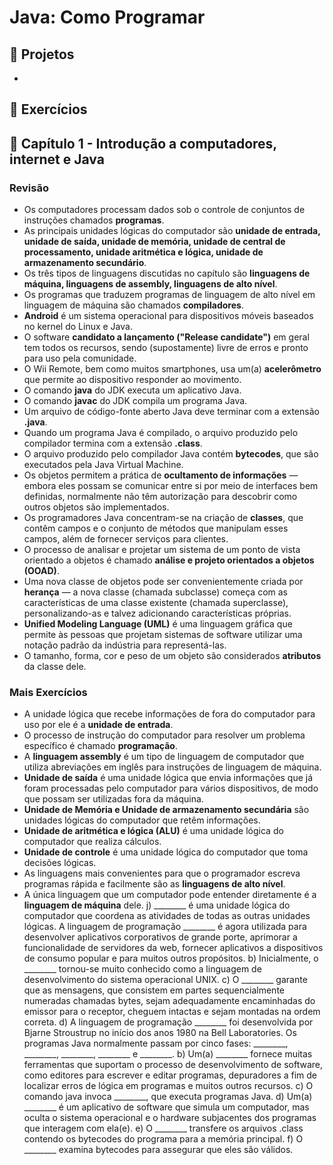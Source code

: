 # Java: Como Programar 

## :file_folder: Projetos  
-

## :file_folder: Exercícios 
 ## :pushpin: Capítulo 1 - Introdução a computadores, internet e Java
 ### Revisão
- Os computadores processam dados sob o controle de conjuntos de instruções chamados <b>programas</b>.
- As principais unidades lógicas do computador são <b>unidade de entrada, unidade de saída, unidade de memória, unidade de central de processamento, unidade aritmética e lógica, unidade de armazenamento secundário</b>.
- Os três tipos de linguagens discutidas no capítulo são <b>linguagens de máquina, linguagens de assembly, linguagens de alto nível</b>.
- Os programas que traduzem programas de linguagem de alto nível em linguagem de máquina são chamados <b>compiladores</b>.
- <b>Android</b> é um sistema operacional para dispositivos móveis baseados no kernel do Linux e Java.
- O software <b>candidato a lançamento ("Release candidate")</b> em geral tem todos os recursos, sendo (supostamente) livre de erros e pronto para uso pela comunidade.
- O Wii Remote, bem como muitos smartphones, usa um(a) <b>acelerômetro</b> que permite ao dispositivo responder ao movimento.
- O comando <b>java</b> do JDK executa um aplicativo Java.
- O comando <b>javac</b> do JDK compila um programa Java.
- Um arquivo de código-fonte aberto Java deve terminar com a extensão <b>.java</b>.
- Quando um programa Java é compilado, o arquivo produzido pelo compilador termina com a extensão <b>.class</b>.
- O arquivo produzido pelo compilador Java contém <b>bytecodes</b>, que são executados pela Java Virtual Machine.
- Os objetos permitem a prática de <b>ocultamento de informações</b> — embora eles possam se comunicar entre si por meio de interfaces bem definidas, normalmente não têm autorização para descobrir como outros objetos são implementados.
- Os programadores Java concentram-se na criação de <b>classes</b>, que contêm campos e o conjunto de métodos que manipulam esses campos, além de fornecer serviços para clientes.
- O processo de analisar e projetar um sistema de um ponto de vista orientado a objetos é chamado <b>análise e projeto orientados a objetos (OOAD)</b>.
- Uma nova classe de objetos pode ser convenientemente criada por <b>herança</b> — a nova classe (chamada subclasse) começa com as características de uma classe existente (chamada superclasse), personalizando-as e talvez adicionando características próprias.
- <b>Unified Modeling Language (UML)</b> é uma linguagem gráfica que permite às pessoas que projetam sistemas de software utilizar uma notação padrão da indústria para representá-las.
- O tamanho, forma, cor e peso de um objeto são considerados <b>atributos</b> da classe dele.
 ### Mais Exercícios
  - A unidade lógica que recebe informações de fora do computador para uso por ele é a <b>unidade de entrada</b>.
  - O processo de instrução do computador para resolver um problema específico é chamado <b>programação</b>.
  - A <b>linguagem assembly</b> é um tipo de linguagem de computador que utiliza abreviações em inglês para instruções de linguagem de máquina.
  - <b>Unidade de saída</b> é uma unidade lógica que envia informações que já foram processadas pelo computador para vários dispositivos, de modo que possam ser utilizadas fora da máquina.
  - <b>Unidade de Memória e Unidade de armazenamento secundária</b> são unidades lógicas do computador que retêm informações.
  - <b>Unidade de aritmética e lógica (ALU)</b> é uma unidade lógica do computador que realiza cálculos.
  - <b>Unidade de controle</b> é uma unidade lógica do computador que toma decisões lógicas.
  - As linguagens mais convenientes para que o programador escreva programas rápida e facilmente são as <b>linguagens de alto nível</b>.
  - A única linguagem que um computador pode entender diretamente é a <b>linguagem de máquina</b> dele.
j) ________ é uma unidade lógica do computador que coordena as atividades de todas as outras unidades lógicas.
A linguagem de programação ________ é agora utilizada para desenvolver aplicativos corporativos de grande porte, aprimorar a
funcionalidade de servidores da web, fornecer aplicativos a dispositivos de consumo popular e para muitos outros propósitos.
b) Inicialmente, o ________ tornou-se muito conhecido como a linguagem de desenvolvimento do sistema operacional UNIX.
c) O ________ garante que as mensagens, que consistem em partes sequencialmente numeradas chamadas bytes, sejam adequadamente
encaminhadas do emissor para o receptor, cheguem intactas e sejam montadas na ordem correta.
d) A linguagem de programação ________ foi desenvolvida por Bjarne Stroustrup no início dos anos 1980 na Bell Laboratories.
Os programas Java normalmente passam por cinco fases: ________, ________, ________, ________ e ________.
b) Um(a) ________ fornece muitas ferramentas que suportam o processo de desenvolvimento de software, como editores para escrever
e editar programas, depuradores a fim de localizar erros de lógica em programas e muitos outros recursos.
c) O comando java invoca ________, que executa programas Java.
d) Um(a) ________ é um aplicativo de software que simula um computador, mas oculta o sistema operacional e o hardware subjacentes
dos programas que interagem com ela(e).
e) O ________ transfere os arquivos .class contendo os bytecodes do programa para a memória principal.
f) O ________ examina bytecodes para assegurar que eles são válidos.
